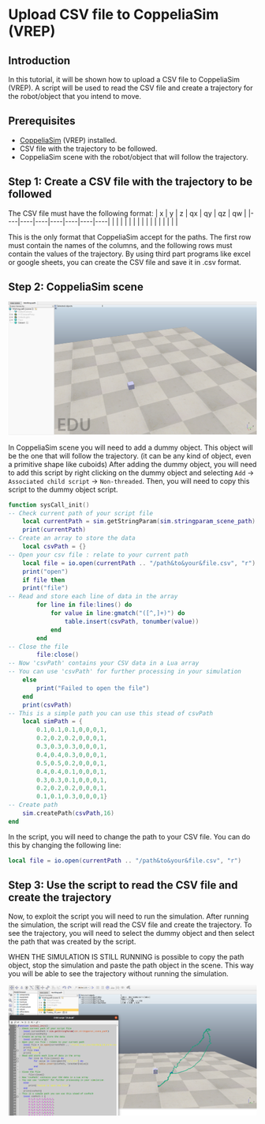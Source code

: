 # Upload CSV file to CoppeliaSim (VREP)

## Introduction
In this tutorial, it will be shown how to upload a CSV file to CoppeliaSim (VREP).
A script will be used to read the CSV file and create a trajectory for the robot/object that you intend to move.

## Prerequisites
- [CoppeliaSim](https://www.coppeliarobotics.com/downloads) (VREP) installed.
- CSV file with the trajectory to be followed.
- CoppeliaSim scene with the robot/object that will follow the trajectory.

## Step 1: Create a CSV file with the trajectory to be followed
The CSV file must have the following format:
| x  | y  | z  | qx | qy | qz | qw |
|----|----|----|----|----|----|----|
|    |    |    |    |    |    |    |
|    |    |    |    |    |    |    |

This is the only format that CoppeliaSim accept for the paths. 
The first row must contain the names of the columns, and the following rows must contain the values of the trajectory. By using third part programs like excel or google sheets, you can create the CSV file and save it in .csv format.

## Step 2: CoppeliaSim scene
![](Only_Cuboid.png)

In CoppeliaSim scene you will need to add a dummy object. This object will be the one that will follow the trajectory. (it can be any kind of object, even a primitive shape like cuboids)
After adding the dummy object, you will need to add this script by right clicking on the dummy object and selecting `Add` -> `Associated child script` -> `Non-threaded`.
Then, you will need to copy this script to the dummy object script.
```lua
function sysCall_init()
-- Check current path of your script file
    local currentPath = sim.getStringParam(sim.stringparam_scene_path)
    print(currentPath)
-- Create an array to store the data
    local csvPath = {}
-- Open your csv file : relate to your current path
    local file = io.open(currentPath .. "/path&to&your&file.csv", "r")
    print("open")
    if file then
    print("file")
-- Read and store each line of data in the array
        for line in file:lines() do
            for value in line:gmatch("([^,]+)") do
                table.insert(csvPath, tonumber(value))
            end
        end
-- Close the file
        file:close()
-- Now 'csvPath' contains your CSV data in a Lua array
-- You can use 'csvPath' for further processing in your simulation
    else
        print("Failed to open the file")
    end
    print(csvPath)
-- This is a simple path you can use this stead of csvPath
    local simPath = {
        0.1,0.1,0.1,0,0,0,1,
        0.2,0.2,0.2,0,0,0,1,
        0.3,0.3,0.3,0,0,0,1,
        0.4,0.4,0.3,0,0,0,1,
        0.5,0.5,0.2,0,0,0,1,
        0.4,0.4,0.1,0,0,0,1,
        0.3,0.3,0.1,0,0,0,1,
        0.2,0.2,0.2,0,0,0,1,
        0.1,0.1,0.3,0,0,0,1}
-- Create path
    sim.createPath(csvPath,16)
end
```
In the script, you will need to change the path to your CSV file. You can do this by changing the following line:
```lua
local file = io.open(currentPath .. "/path&to&your&file.csv", "r")
```
## Step 3: Use the script to read the CSV file and create the trajectory
Now, to exploit the script you will need to run the simulation. After running the simulation, the script will read the CSV file and create the trajectory. To see the trajectory, you will need to select the dummy object and then select the path that was created by the script. 

WHEN THE SIMULATION IS STILL RUNNING is possible to copy the path object, stop the simulation and paste the path object in the scene. This way you will be able to see the trajectory without running the simulation.

![Image Description](Final_path.png)